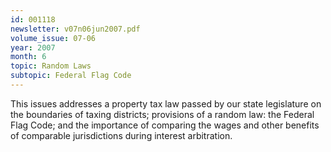 ```yaml
---
id: 001118
newsletter: v07n06jun2007.pdf
volume_issue: 07-06
year: 2007
month: 6
topic: Random Laws
subtopic: Federal Flag Code
---
```


This issues addresses a property tax law passed by our state legislature on the boundaries of taxing districts; provisions of a random law: the Federal Flag Code; and the importance of comparing the wages and other benefits of comparable jurisdictions during interest arbitration.